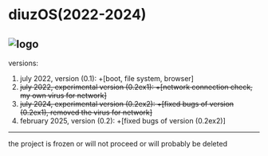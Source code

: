 # diuzOS(2022-2024)
![logo](https://github.com/multiverse1999/diuzOS/assets/77222329/77628753-ae0b-43f0-81b0-78ffae5be907)
---
versions:
1) july 2022, version (0.1): +[boot, file system, browser]
2) ~~july 2022, experimental version (0.2ex1): +[network connection check, my own virus for network]~~
3) ~~july 2024, experimental version (0.2ex2): +[fixed bugs of version (0.2ex1), removed the virus for network]~~
4) february 2025, version (0.2): +[fixed bugs of version (0.2ex2)]
---
the project is frozen or will not proceed or will probably be deleted
